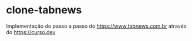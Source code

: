# clone-tabnews

Implementação do passo a passo do https://www.tabnews.com.br através do https://curso.dev
